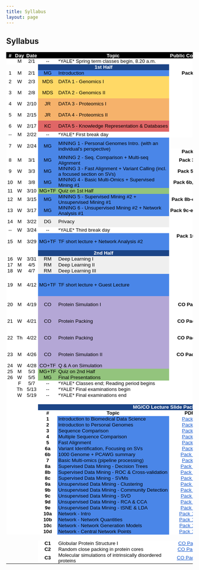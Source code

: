 ```yaml
---
title: Syllabus
layout: page
---
```


## Syllabus
<html>
<meta http-equiv="Content-Type" content="text/html; charset=utf-8">
<link type="text/css" rel="stylesheet" href="resources/sheet.css">
<style type="text/css">.ritz .waffle a { color: inherit; }.ritz .waffle .s9{background-color:#4a86e8;text-align:left;color:#000000;font-family:'docs-Helvetica Neue',Arial;font-size:10pt;vertical-align:middle;white-space:nowrap;overflow:hidden;direction:ltr;padding:0px 3px 0px 3px;}.ritz .waffle .s38{background-color:#ffffff;text-align:center;text-decoration:underline;-webkit-text-decoration-skip:none;text-decoration-skip-ink:none;color:#1155cc;font-family:'Arial';font-size:10pt;vertical-align:middle;white-space:normal;overflow:hidden;word-wrap:break-word;direction:ltr;padding:0px 3px 0px 3px;}.ritz .waffle .s29{background-color:#ffffff;text-align:left;color:#000000;font-family:'Arial';font-size:10pt;vertical-align:bottom;white-space:normal;overflow:hidden;direction:ltr;padding:0px 3px 0px 3px;}.ritz .waffle .s31{background-color:#ffffff;text-align:center;font-weight:bold;color:#000000;font-family:'Arial';font-size:10pt;vertical-align:middle;white-space:normal;overflow:hidden;direction:ltr;padding:0px 3px 0px 3px;}.ritz .waffle .s4{background-color:#ffffff;text-align:center;color:#000000;font-family:'Arial';font-size:10pt;vertical-align:middle;white-space:nowrap;overflow:hidden;direction:ltr;padding:0px 3px 0px 3px;}.ritz .waffle .s25{background-color:#efefef;text-align:center;color:#000000;font-family:'docs-Helvetica Neue',Arial;font-size:10pt;vertical-align:middle;white-space:nowrap;overflow:hidden;direction:ltr;padding:0px 3px 0px 3px;}.ritz .waffle .s3{background-color:#ffffff;text-align:left;color:#000000;font-family:'docs-Helvetica Neue',Arial;font-size:10pt;vertical-align:middle;white-space:nowrap;overflow:hidden;direction:ltr;padding:0px 3px 0px 3px;}.ritz .waffle .s35{background-color:#4a86e8;text-align:left;color:#000000;font-family:'docs-docs-Helvetica Neue',Arial;font-size:10pt;vertical-align:middle;white-space:normal;overflow:hidden;direction:ltr;padding:0px 3px 0px 3px;}.ritz .waffle .s24{background-color:#93c47d;text-align:left;color:#000000;font-family:'docs-Helvetica Neue',Arial;font-size:10pt;vertical-align:middle;white-space:normal;overflow:hidden;direction:ltr;padding:0px 3px 0px 3px;}.ritz .waffle .s33{background-color:#ffffff;text-align:center;font-weight:bold;color:#000000;font-family:'Arial';font-size:10pt;vertical-align:middle;white-space:normal;overflow:hidden;word-wrap:break-word;direction:ltr;padding:0px 3px 0px 3px;}.ritz .waffle .s1{background-color:#ffffff;text-align:center;color:#000000;font-family:'docs-Helvetica Neue',Arial;font-size:10pt;vertical-align:middle;white-space:nowrap;overflow:hidden;direction:ltr;padding:0px 3px 0px 3px;}.ritz .waffle .s19{background-color:#e06666;text-align:left;color:#000000;font-family:'docs-Helvetica Neue',Arial;font-size:10pt;vertical-align:middle;white-space:nowrap;overflow:hidden;direction:ltr;padding:0px 3px 0px 3px;}.ritz .waffle .s11{background-color:#ffffff;text-align:center;color:#000000;font-family:'Arial';font-size:10pt;vertical-align:middle;white-space:normal;overflow:hidden;word-wrap:break-word;direction:ltr;padding:0px 3px 0px 3px;}.ritz .waffle .s12{background-color:#ffd966;text-align:center;color:#000000;font-family:'docs-Helvetica Neue',Arial;font-size:10pt;vertical-align:middle;white-space:nowrap;overflow:hidden;direction:ltr;padding:0px 3px 0px 3px;}.ritz .waffle .s34{background-color:#ffffff;text-align:center;text-decoration:underline;-webkit-text-decoration-skip:none;text-decoration-skip-ink:none;color:#1155cc;font-family:'docs-Helvetica Neue',Arial;font-size:10pt;vertical-align:middle;white-space:nowrap;overflow:hidden;direction:ltr;padding:0px 3px 0px 3px;}.ritz .waffle .s13{background-color:#ffd966;text-align:left;color:#000000;font-family:'docs-Helvetica Neue',Arial;font-size:10pt;vertical-align:middle;white-space:nowrap;overflow:hidden;direction:ltr;padding:0px 3px 0px 3px;}.ritz .waffle .s20{background-color:#ffffff;text-align:center;text-decoration:underline;-webkit-text-decoration-skip:none;text-decoration-skip-ink:none;color:#1155cc;font-family:'Arial';font-size:10pt;vertical-align:bottom;white-space:normal;overflow:hidden;direction:ltr;padding:0px 3px 0px 3px;}.ritz .waffle .s8{background-color:#4a86e8;text-align:center;color:#000000;font-family:'docs-Helvetica Neue',Arial;font-size:10pt;vertical-align:middle;white-space:nowrap;overflow:hidden;direction:ltr;padding:0px 3px 0px 3px;}.ritz .waffle .s14{background-color:#ffffff;text-align:center;text-decoration:underline;-webkit-text-decoration-skip:none;text-decoration-skip-ink:none;color:#1155cc;font-family:'Arial';font-size:10pt;vertical-align:middle;white-space:normal;overflow:hidden;direction:ltr;padding:0px 3px 0px 3px;}.ritz .waffle .s10{background-color:#ffffff;text-align:center;font-weight:bold;color:#000000;font-family:'docs-Helvetica Neue',Arial;font-size:10pt;vertical-align:middle;white-space:nowrap;overflow:hidden;direction:ltr;padding:0px 3px 0px 3px;}.ritz .waffle .s5{background-color:#ffffff;text-align:center;color:#000000;font-family:'Arial';font-size:10pt;vertical-align:bottom;white-space:normal;overflow:hidden;direction:ltr;padding:0px 3px 0px 3px;}.ritz .waffle .s6{background-color:#1c4587;text-align:center;font-weight:bold;color:#ffffff;font-family:'docs-Helvetica Neue',Arial;font-size:10pt;vertical-align:middle;white-space:nowrap;overflow:hidden;direction:ltr;padding:0px 3px 0px 3px;}.ritz .waffle .s30{background-color:#1c4587;text-align:center;font-weight:bold;color:#ffffff;font-family:'Arial';font-size:10pt;vertical-align:middle;white-space:normal;overflow:hidden;direction:ltr;padding:0px 3px 0px 3px;}.ritz .waffle .s26{background-color:#efefef;text-align:left;color:#000000;font-family:'docs-Helvetica Neue',Arial;font-size:10pt;vertical-align:middle;white-space:normal;overflow:hidden;direction:ltr;padding:0px 3px 0px 3px;}.ritz .waffle .s37{background-color:#4a86e8;text-align:left;color:#000000;font-family:'Arial';font-size:10pt;vertical-align:middle;white-space:normal;overflow:hidden;direction:ltr;padding:0px 3px 0px 3px;}.ritz .waffle .s23{background-color:#93c47d;text-align:center;color:#000000;font-family:'docs-Helvetica Neue',Arial;font-size:10pt;vertical-align:middle;white-space:nowrap;overflow:hidden;direction:ltr;padding:0px 3px 0px 3px;}.ritz .waffle .s15{background-color:#ffffff;text-align:center;color:#000000;font-family:'Arial';font-size:10pt;vertical-align:middle;white-space:normal;overflow:hidden;direction:ltr;padding:0px 3px 0px 3px;}.ritz .waffle .s27{background-color:#b4a7d6;text-align:center;color:#000000;font-family:'docs-Helvetica Neue',Arial;font-size:10pt;vertical-align:middle;white-space:nowrap;overflow:hidden;direction:ltr;padding:0px 3px 0px 3px;}.ritz .waffle .s32{background-color:#ffffff;text-align:center;font-weight:bold;color:#000000;font-family:'Arial';font-size:10pt;vertical-align:bottom;white-space:normal;overflow:hidden;direction:ltr;padding:0px 3px 0px 3px;}.ritz .waffle .s18{background-color:#e06666;text-align:center;color:#000000;font-family:'docs-Helvetica Neue',Arial;font-size:10pt;vertical-align:middle;white-space:nowrap;overflow:hidden;direction:ltr;padding:0px 3px 0px 3px;}.ritz .waffle .s21{background-color:#4a86e8;text-align:left;color:#000000;font-family:'docs-Helvetica Neue',Arial;font-size:10pt;vertical-align:middle;white-space:normal;overflow:hidden;direction:ltr;padding:0px 3px 0px 3px;}.ritz .waffle .s7{background-color:#ffffff;text-align:center;font-weight:bold;color:#ffffff;font-family:'docs-Helvetica Neue',Arial;font-size:10pt;vertical-align:middle;white-space:nowrap;overflow:hidden;direction:ltr;padding:0px 3px 0px 3px;}.ritz .waffle .s28{background-color:#b4a7d6;text-align:left;color:#000000;font-family:'docs-Helvetica Neue',Arial;font-size:10pt;vertical-align:middle;white-space:normal;overflow:hidden;direction:ltr;padding:0px 3px 0px 3px;}.ritz .waffle .s17{background-color:#f6b26b;text-align:left;color:#000000;font-family:'docs-Helvetica Neue',Arial;font-size:10pt;vertical-align:middle;white-space:nowrap;overflow:hidden;direction:ltr;padding:0px 3px 0px 3px;}.ritz .waffle .s0{background-color:#000000;text-align:center;font-weight:bold;color:#ffffff;font-family:'docs-Helvetica Neue',Arial;font-size:10pt;vertical-align:middle;white-space:nowrap;overflow:hidden;direction:ltr;padding:0px 3px 0px 3px;}.ritz .waffle .s22{background-color:#ffffff;text-align:center;font-weight:bold;color:#000000;font-family:'Arial';font-size:10pt;vertical-align:middle;white-space:nowrap;overflow:hidden;direction:ltr;padding:0px 3px 0px 3px;}.ritz .waffle .s2{background-color:#ffffff;text-align:center;color:#000000;font-family:'docs-Helvetica Neue',Arial;font-size:10pt;vertical-align:middle;white-space:normal;overflow:hidden;word-wrap:break-word;direction:ltr;padding:0px 3px 0px 3px;}.ritz .waffle .s36{background-color:#ffffff;text-align:center;text-decoration:underline;-webkit-text-decoration-skip:none;text-decoration-skip-ink:none;color:#1155cc;font-family:'Arial';font-size:10pt;vertical-align:middle;white-space:nowrap;overflow:hidden;direction:ltr;padding:0px 3px 0px 3px;}.ritz .waffle .s16{background-color:#f6b26b;text-align:center;color:#000000;font-family:'docs-Helvetica Neue',Arial;font-size:10pt;vertical-align:middle;white-space:nowrap;overflow:hidden;direction:ltr;padding:0px 3px 0px 3px;}</style>
<div class="ritz grid-container" dir="ltr">
    <table class="waffle" cellspacing="0" cellpadding="0">
        <tbody>
            <tr style="height: 16px">
                <td class="s0" dir="ltr">#</td>
                <td class="s0" dir="ltr">Day</td>
                <td class="s0" dir="ltr">Date</td>
                <td class="s0"></td>
                <td class="s0" dir="ltr">Topic</td>
                <td class="s0" dir="ltr">Public Comment</td>
                <td class="s0" dir="ltr">URL</td>
                <td class="s0" dir="ltr">Youtube</td>
                <td class="s0" dir="ltr">MPEG</td></tr>
            <tr style="height: 16px">
                <td class="s1"></td>
                <td class="s2" dir="ltr">M</td>
                <td class="s2" dir="ltr">2/1</td>
                <td class="s1" dir="ltr">--</td>
                <td class="s3" dir="ltr">*YALE* Spring term classes begin, 8.20 a.m.</td>
                <td class="s4"></td>
                <td class="s4" dir="ltr"></td>
                <td class="s4" dir="ltr"></td>
                <td class="s5"></td>
            </tr>
            <tr style="height: 16px">
                <td></td>
                <td></td>
                <td></td>
                <td class="s6" dir="ltr" colspan="2">1st Half</td>
                <td class="s7" dir="ltr"></td>
                <td class="s7" dir="ltr"></td>
                <td class="s7" dir="ltr"></td>
                <td class="s5"></td>
            </tr>
            <tr style="height: 16px">
                <td class="s1" dir="ltr">1</td>
                <td class="s2" dir="ltr">M</td>
                <td class="s2" dir="ltr">2/1</td>
                <td class="s8" dir="ltr">MG</td>
                <td class="s9" dir="ltr">Introduction</td>
                <td class="s10" dir="ltr">Pack 1</td>
                <td class="s11" dir="ltr" colspan="3">See below for MG Slides</td></tr>
            <tr style="height: 16px">
                <td class="s1" dir="ltr">2</td>
                <td class="s2" dir="ltr">W</td>
                <td class="s2" dir="ltr">2/3</td>
                <td class="s12" dir="ltr">MDS</td>
                <td class="s13" dir="ltr">DATA 1 - Genomics I</td>
                <td class="s10" dir="ltr"></td>
                <td class="s14" dir="ltr">
                    <a target="_blank" href="http://files2.gersteinlab.org/public-docs/2021/02.03/210203_Genomics.pdf">Genomic 1 [PDF]</a></td>
                <td class="s15"></td>
                <td class="s5"></td>
            </tr>
            <tr style="height: 16px">
                <td class="s1" dir="ltr">3</td>
                <td class="s2" dir="ltr">M</td>
                <td class="s2" dir="ltr">2/8</td>
                <td class="s12" dir="ltr">MDS</td>
                <td class="s13" dir="ltr">DATA 2 - Genomics II</td>
                <td class="s10" dir="ltr"></td>
                <td class="s14" dir="ltr">
                    <a target="_blank" href="http://files2.gersteinlab.org/public-docs/2021/02.08/210207_Genomics_II.pdf">Genomic 2 [PDF]</a></td>
                <td class="s15"></td>
                <td class="s5"></td>
            </tr>
            <tr style="height: 16px">
                <td class="s1" dir="ltr">4</td>
                <td class="s2">W</td>
                <td class="s2" dir="ltr">2/10</td>
                <td class="s16" dir="ltr">JR</td>
                <td class="s17" dir="ltr">DATA 3 - Proteomics I</td>
                <td class="s10" dir="ltr"></td>
                <td class="s14" dir="ltr">
                    <a target="_blank" href="http://files2.gersteinlab.org/public-docs/2021/02.10/CBB_752_2021_Proteins.pdf">Proteomics 1 [PDF]</a></td>
                <td class="s14" dir="ltr">
                    <a target="_blank" href="https://youtu.be/sH_FU9GlwU8">Proteomics 1</a></td>
                <td class="s5"></td>
            </tr>
            <tr style="height: 16px">
                <td class="s1" dir="ltr">5</td>
                <td class="s2">M</td>
                <td class="s2" dir="ltr">2/15</td>
                <td class="s16" dir="ltr">JR</td>
                <td class="s17" dir="ltr">DATA 4 - Proteomics II</td>
                <td class="s10" dir="ltr"></td>
                <td class="s14" dir="ltr">
                    <a target="_blank" href="http://files2.gersteinlab.org/public-docs/2021/02.15/CBB_752_2021_Structure.pdf">Proteomics 2 [PDF]</a></td>
                <td class="s14" dir="ltr">
                    <a target="_blank" href="https://youtu.be/S9uSLQ0qf08">Proteomics 2</a></td>
                <td class="s5"></td>
            </tr>
            <tr style="height: 16px">
                <td class="s1" dir="ltr">6</td>
                <td class="s2">W</td>
                <td class="s2" dir="ltr">2/17</td>
                <td class="s18" dir="ltr">KC</td>
                <td class="s19" dir="ltr">DATA 5 - Knowledge Representation &amp; Databases</td>
                <td class="s4"></td>
                <td class="s14" dir="ltr">
                    <a target="_blank" href="http://files2.gersteinlab.org/public-docs/2021/02.17/Database_KB_Cheung_2_17_21.pptx">Database [PPTX]</a></td>
                <td class="s14" dir="ltr">
                    <a target="_blank" href="https://youtu.be/zhiUTJNGhvw">Database</a></td>
                <td class="s20" dir="ltr">
                    <a target="_blank" href="http://files.gersteinlab.org/media/videos/BioDataSciMiningModeling_0217.mp4">Database</a></td>
            </tr>
            <tr style="height: 16px">
                <td class="s1" dir="ltr">--</td>
                <td class="s2">M</td>
                <td class="s2" dir="ltr">2/22</td>
                <td class="s1" dir="ltr">--</td>
                <td class="s3" dir="ltr">*YALE* First break day</td>
                <td class="s10" dir="ltr"></td>
                <td class="s15"></td>
                <td class="s15"></td>
                <td class="s5"></td>
            </tr>
            <tr style="height: 16px">
                <td class="s1" dir="ltr" rowspan="2">7</td>
                <td class="s2" rowspan="2">W</td>
                <td class="s2" dir="ltr" rowspan="2">2/24</td>
                <td class="s8" dir="ltr" rowspan="2">MG</td>
                <td class="s21" rowspan="2">MINING 1 - Personal Genomes Intro. (with an individual&#39;s perspective)</td>
                <td></td>
                <td class="s14" dir="ltr">
                    <a target="_blank" href="http://files2.gersteinlab.org/public-docs/2021/02.24/Zimmer_MBB_452_genome_talk_2021.pdf">Carl Slides [PDF]</a></td>
                <td class="s20" dir="ltr">
                    <a target="_blank" href="https://youtu.be/0qDgfrPY180">Carl</a></td>
                <td class="s20" dir="ltr">
                    <a target="_blank" href="http://files.gersteinlab.org/media/videos/BioDataSciMiningModeling_Lecture_default_cbb752b21_24feb21_Carl_Zimmer_Personal_Genome.mp4">Carl</a></td>
            </tr>
            <tr style="height: 16px">
                <td class="s10" dir="ltr">Pack 2</td>
                <td class="s11" dir="ltr" colspan="3">See below for MG Slides</td></tr>
            <tr style="height: 16px">
                <td class="s1" dir="ltr">8</td>
                <td class="s2">M</td>
                <td class="s2" dir="ltr">3/1</td>
                <td class="s8" dir="ltr">MG</td>
                <td class="s21" dir="ltr">MINING 2 - Seq. Comparison + Multi-seq Alignment</td>
                <td class="s22" dir="ltr">Pack 3, 4</td>
                <td class="s11" dir="ltr" colspan="3">See below for MG Slides</td></tr>
            <tr style="height: 16px">
                <td class="s1" dir="ltr">9</td>
                <td class="s2">W</td>
                <td class="s2" dir="ltr">3/3</td>
                <td class="s8" dir="ltr">MG</td>
                <td class="s21" dir="ltr">MINING 3 - Fast Alignment + Variant Calling (incl. a focused section on SVs)</td>
                <td class="s22" dir="ltr">Pack 5, 6a</td>
                <td class="s11" dir="ltr" colspan="3">See below for MG Slides</td></tr>
            <tr style="height: 16px">
                <td class="s1" dir="ltr">10</td>
                <td class="s2">M</td>
                <td class="s2" dir="ltr">3/8</td>
                <td class="s8" dir="ltr">MG</td>
                <td class="s21" dir="ltr">MINING 4 - Basic Multi-Omics + Supervised Mining #1</td>
                <td class="s22" dir="ltr">Pack 6b, 7, 8a</td>
                <td class="s11" dir="ltr" colspan="3">See below for MG Slides</td></tr>
            <tr style="height: 16px">
                <td class="s1" dir="ltr">11</td>
                <td class="s2">W</td>
                <td class="s2" dir="ltr">3/10</td>
                <td class="s23" dir="ltr">MG+TF</td>
                <td class="s24">Quiz on 1st Half</td>
                <td class="s15"></td>
                <td class="s15"></td>
                <td class="s15"></td>
                <td class="s5"></td>
            </tr>
            <tr style="height: 16px">
                <td class="s1" dir="ltr">12</td>
                <td class="s2">M</td>
                <td class="s2" dir="ltr">3/15</td>
                <td class="s8" dir="ltr">MG</td>
                <td class="s21" dir="ltr">MINING 5 - Supervised Mining #2 + Unsupervised Mining #1</td>
                <td class="s22" dir="ltr">Pack 8b-c, 9a-b</td>
                <td class="s11" dir="ltr" colspan="3">See below for MG Slides</td></tr>
            <tr style="height: 16px">
                <td class="s1" dir="ltr">13</td>
                <td class="s2">W</td>
                <td class="s2" dir="ltr">3/17</td>
                <td class="s8" dir="ltr">MG</td>
                <td class="s21" dir="ltr">MINING 6 - Unsupervised Mining #2 + Network Analysis #1</td>
                <td class="s22" dir="ltr">Pack 9c-e, 10a-b</td>
                <td class="s11" dir="ltr" colspan="3">See below for MG Slides</td></tr>
            <tr style="height: 16px">
                <td class="s1" dir="ltr">14</td>
                <td class="s2">M</td>
                <td class="s2" dir="ltr">3/22</td>
                <td class="s25" dir="ltr">DG</td>
                <td class="s26">Privacy</td>
                <td class="s4"></td>
                <td class="s14" dir="ltr">
                    <a target="_blank" href="http://files2.gersteinlab.org/public-docs/2021/04.19/Privacy.pptx">Privacy [PPT]</a></td>
                <td class="s20" dir="ltr">
                    <a target="_blank" href="https://youtu.be/jzk-R6LtqYM">Privacy</a></td>
                <td class="s20" dir="ltr">
                    <a target="_blank" href="http://files.gersteinlab.org/media/videos/privacy.mp4">Privacy</a></td>
            </tr>
            <tr style="height: 16px">
                <td class="s1" dir="ltr">--</td>
                <td class="s2" dir="ltr">W</td>
                <td class="s2" dir="ltr">3/24</td>
                <td class="s1" dir="ltr">--</td>
                <td class="s3" dir="ltr">*YALE* Third break day</td>
                <td class="s4"></td>
                <td class="s15"></td>
                <td class="s15"></td>
                <td class="s5"></td>
            </tr>
            <tr style="height: 16px">
                <td class="s1" dir="ltr" rowspan="2">15</td>
                <td class="s2" rowspan="2">M</td>
                <td class="s2" dir="ltr" rowspan="2">3/29</td>
                <td class="s8" dir="ltr" rowspan="2">MG+TF</td>
                <td class="s21" dir="ltr" rowspan="2">TF short lecture + Network Analysis #2</td>
                <td class="s22" dir="ltr">Pack 10c-d</td>
                <td class="s11" dir="ltr" colspan="3">See below for MG Slides</td></tr>
            <tr style="height: 16px">
                <td class="s7" dir="ltr"></td>
                <td class="s14" dir="ltr">
                    <a target="_blank" href="http://files2.gersteinlab.org/public-docs/2021/03.29/eQTL.pptx">eQTL [PPT]</a></td>
                <td class="s15" dir="ltr">NA</td>
                <td class="s5" dir="ltr">NA</td></tr>
            <tr style="height: 16px">
                <td></td>
                <td class="s7" dir="ltr"></td>
                <td class="s7" dir="ltr"></td>
                <td class="s6" dir="ltr" colspan="2">2nd Half</td>
                <td class="s7" dir="ltr"></td>
                <td class="s15"></td>
                <td class="s15"></td>
                <td class="s5"></td>
            </tr>
            <tr style="height: 16px">
                <td class="s1" dir="ltr">16</td>
                <td class="s2" dir="ltr">W</td>
                <td class="s2" dir="ltr">3/31</td>
                <td class="s25" dir="ltr">RM</td>
                <td class="s26">Deep Learning I</td>
                <td class="s4"></td>
                <td class="s14" dir="ltr">
                    <a target="_blank" href="http://files2.gersteinlab.org/public-docs/2021/03.31/DeepLearning_I_IntroDL.pdf">DL 1 [PDF]</a></td>
                <td class="s20" dir="ltr">
                    <a target="_blank" href="https://youtu.be/Y6hbdHspbr0">DL 1</a></td>
                <td class="s20" dir="ltr">
                    <a target="_blank" href="http://files.gersteinlab.org/media/videos/331.mp4">DL 1</a></td>
            </tr>
            <tr style="height: 16px">
                <td class="s1" dir="ltr">17</td>
                <td class="s2">M</td>
                <td class="s2" dir="ltr">4/5</td>
                <td class="s25" dir="ltr">RM</td>
                <td class="s26">Deep Learning II</td>
                <td class="s15"></td>
                <td class="s14" dir="ltr">
                    <a target="_blank" href="http://files2.gersteinlab.org/public-docs/2021/04.05/DeepLearning_II_2021.pdf">DL 2 [PDF]</a></td>
                <td class="s14" dir="ltr">
                    <a target="_blank" href="https://youtu.be/ctTXeAnYUSg">DL 2</a></td>
                <td class="s20" dir="ltr">
                    <a target="_blank" href="http://files.gersteinlab.org/media/videos/BioDataSciMiningModeling_0405.mp4">DL 2</a></td>
            </tr>
            <tr style="height: 16px">
                <td class="s1" dir="ltr">18</td>
                <td class="s2" dir="ltr">W</td>
                <td class="s2" dir="ltr">4/7</td>
                <td class="s25" dir="ltr">RM</td>
                <td class="s26">Deep Learning III</td>
                <td class="s15"></td>
                <td class="s14" dir="ltr">
                    <a target="_blank" href="http://files2.gersteinlab.org/public-docs/2021/04.07/DeepLearning_III_VAE_and_GAN.pdf">DL 3 [PDF]</a></td>
                <td class="s14" dir="ltr">
                    <a target="_blank" href="https://youtu.be/DHYSXCLwrXQ">DL 3</a></td>
                <td class="s20" dir="ltr">
                    <a target="_blank" href="http://files.gersteinlab.org/media/videos/BioDataSciMiningModeling_0407.mp4">DL 3</a></td>
            </tr>
            <tr style="height: 16px">
                <td class="s1" dir="ltr" rowspan="2">19</td>
                <td class="s2" rowspan="2">M</td>
                <td class="s2" dir="ltr" rowspan="2">4/12</td>
                <td class="s8" dir="ltr" rowspan="2">MG+TF</td>
                <td class="s21" dir="ltr" rowspan="2">TF short lecture + Guest Lecture</td>
                <td class="s15"></td>
                <td class="s14" dir="ltr">
                    <a target="_blank" href="http://files2.gersteinlab.org/public-docs/2021/04.12/textmining.pptx">Textmining [PPT]</a></td>
                <td class="s20" dir="ltr">
                    <a target="_blank" href="https://youtu.be/K7dtovQL2X8">Textmining</a></td>
                <td class="s20" dir="ltr">
                    <a target="_blank" href="http://files.gersteinlab.org/media/videos/biomedicaltextmining.mp4">Textmining</a></td>
            </tr>
            <tr style="height: 16px">
                <td class="s4" dir="ltr"></td>
                <td class="s14" dir="ltr">
                    <a target="_blank" href="http://files2.gersteinlab.org/public-docs/2021/04.12/ManolisKellis_GuestLecture.pptx">Manolis [PPT]</a></td>
                <td class="s20" dir="ltr">
                    <a target="_blank" href="https://youtu.be/qZkq2glLCjM">Manolis</a></td>
                <td class="s20" dir="ltr">
                    <a target="_blank" href="http://files.gersteinlab.org/media/videos/tfandsinglecell.mp4">Manolis</a></td>
            </tr>
            <tr style="height: 16px">
                <td class="s1" dir="ltr">20</td>
                <td class="s2">M</td>
                <td class="s2" dir="ltr">4/19</td>
                <td class="s27" dir="ltr">CO</td>
                <td class="s28">Protein Simulation I</td>
                <td class="s22" dir="ltr">CO Pack I</td>
                <td class="s29" dir="ltr">See below for CO Slides</td>
                <td class="s14" dir="ltr">
                    <a target="_blank" href="https://youtu.be/kOjIV1C6LmI">Protein I</a></td>
                <td class="s20" dir="ltr">
                    <a target="_blank" href="http://files.gersteinlab.org/media/videos/BioDataSciMiningModeling_0419.mp4">Protein I</a></td>
            </tr>
            <tr style="height: 16px">
                <td class="s1" dir="ltr">21</td>
                <td class="s2" dir="ltr">W</td>
                <td class="s2" dir="ltr">4/21</td>
                <td class="s27" dir="ltr">CO</td>
                <td class="s28" dir="ltr">Protein Packing</td>
                <td class="s22" dir="ltr">CO Pack II</td>
                <td class="s29" dir="ltr">See below for CO Slides</td>
                <td class="s14" dir="ltr">
                    <a target="_blank" href="https://youtu.be/jYF1jCH94ds">Protein II</a></td>
                <td class="s20" dir="ltr">
                    <a target="_blank" href="http://files.gersteinlab.org/media/videos/BioDataSciMiningModeling_0419.mp4">Protein II</a></td>
            </tr>
            <tr style="height: 16px">
                <td class="s1" dir="ltr">22</td>
                <td class="s2" dir="ltr">Th</td>
                <td class="s2" dir="ltr">4/22</td>
                <td class="s27" dir="ltr">CO</td>
                <td class="s28" dir="ltr">Protein Packing</td>
                <td class="s22" dir="ltr">CO Pack II</td>
                <td class="s29" dir="ltr">See below for CO Slides</td>
                <td class="s14" dir="ltr">
                    <a target="_blank" href="https://youtu.be/jYF1jCH94ds">Protein III</a></td>
                <td class="s20" dir="ltr">
                    <a target="_blank" href="http://files.gersteinlab.org/media/videos/BioDataSciMiningModeling_0422.mp4">Protein III</a></td>
            </tr>
            <tr style="height: 16px">
                <td class="s1" dir="ltr">23</td>
                <td class="s2">M</td>
                <td class="s2" dir="ltr">4/26</td>
                <td class="s27" dir="ltr">CO</td>
                <td class="s28">Protein Simulation II</td>
                <td class="s22" dir="ltr">CO Pack III</td>
                <td class="s29" dir="ltr">See below for CO Slides</td>
                <td class="s14" dir="ltr">
                    <a target="_blank" href="https://youtu.be/Ar-Nu7lNX0A">Protein IV</a></td>
                <td class="s20" dir="ltr">
                    <a target="_blank" href="http://files.gersteinlab.org/media/videos/BioDataSciMiningModeling_0426.mp4">Protein IV</a></td>
            </tr>
            <tr style="height: 16px">
                <td class="s1" dir="ltr">24</td>
                <td class="s2" dir="ltr">W</td>
                <td class="s2" dir="ltr">4/28</td>
                <td class="s27" dir="ltr">CO+TF</td>
                <td class="s28" dir="ltr">Q &amp; A on Simulation</td>
                <td class="s4" dir="ltr"></td>
                <td></td>
                <td class="s14" dir="ltr"></td>
                <td class="s20" dir="ltr"></td>
            </tr>
            <tr style="height: 16px">
                <td class="s1" dir="ltr">25</td>
                <td class="s2">M</td>
                <td class="s2" dir="ltr">5/3</td>
                <td class="s23" dir="ltr">MG+TF</td>
                <td class="s24" dir="ltr">Quiz on 2nd Half</td>
                <td class="s4" dir="ltr"></td>
                <td class="s15"></td>
                <td class="s15"></td>
                <td class="s5"></td>
            </tr>
            <tr style="height: 16px">
                <td class="s1" dir="ltr">26</td>
                <td class="s2" dir="ltr">W</td>
                <td class="s2" dir="ltr">5/5</td>
                <td class="s23" dir="ltr">MG</td>
                <td class="s24">Final Presentations</td>
                <td class="s4" dir="ltr"></td>
                <td class="s15"></td>
                <td class="s15"></td>
                <td class="s5"></td>
            </tr>
            <tr style="height: 16px">
                <td class="s1"></td>
                <td class="s2" dir="ltr">F</td>
                <td class="s2" dir="ltr">5/7</td>
                <td class="s1" dir="ltr">--</td>
                <td class="s3" dir="ltr">*YALE* Classes end; Reading period begins</td>
                <td class="s4" dir="ltr"></td>
                <td class="s15"></td>
                <td class="s15"></td>
                <td class="s5"></td>
            </tr>
            <tr style="height: 16px">
                <td class="s1"></td>
                <td class="s2" dir="ltr">Th</td>
                <td class="s2" dir="ltr">5/13</td>
                <td class="s1" dir="ltr">--</td>
                <td class="s3" dir="ltr">*YALE* Final examinations begin</td>
                <td class="s4"></td>
                <td class="s15"></td>
                <td class="s15"></td>
                <td class="s5"></td>
            </tr>
            <tr style="height: 16px">
                <td class="s1"></td>
                <td class="s2" dir="ltr">W</td>
                <td class="s2" dir="ltr">5/19</td>
                <td class="s1" dir="ltr">--</td>
                <td class="s3" dir="ltr">*YALE* Final examinations end</td>
                <td class="s4"></td>
                <td class="s4" dir="ltr"></td>
                <td class="s4" dir="ltr"></td>
                <td class="s5"></td>
            </tr>
            <tr style="height: 16px">
                <td class="s11"></td>
                <td class="s11"></td>
                <td class="s11"></td>
                <td class="s11"></td>
                <td class="s11"></td>
                <td class="s11"></td>
                <td class="s11"></td>
                <td class="s11"></td>
                <td class="s5"></td>
            </tr>
            <tr style="height: 16px">
                <td class="s11"></td>
                <td class="s11"></td>
                <td class="s11"></td>
                <td class="s30" dir="ltr" colspan="6">MG/CO Lecture Slide Pack</td></tr>
            <tr style="height: 16px">
                <td class="s11"></td>
                <td class="s11"></td>
                <td class="s11"></td>
                <td class="s31" dir="ltr">#</td>
                <td class="s31" dir="ltr">Topic</td>
                <td class="s22" dir="ltr">PDF</td>
                <td class="s22" dir="ltr">PPT</td>
                <td class="s32" dir="ltr">Youtube</td>
                <td class="s33" dir="ltr">MPEG</td></tr>
            <tr style="height: 16px">
                <td class="s11"></td>
                <td class="s11"></td>
                <td class="s11"></td>
                <td class="s31" dir="ltr">1</td>
                <td class="s21" dir="ltr">Introduction to Biomedical Data Science</td>
                <td class="s34" dir="ltr">
                    <a target="_blank" href="http://files2.gersteinlab.org/public-docs/2021/02.21/cbb752-MG-spr21-01-biomed-datasci-intro.pdf">Pack 1</a></td>
                <td class="s34" dir="ltr">
                    <a target="_blank" href="http://files2.gersteinlab.org/public-docs/2021/02.21/cbb752-MG-spr21-01-biomed-datasci-intro.ppt">Pack 1</a></td>
                <td class="s20" dir="ltr">
                    <a target="_blank" href="https://youtu.be/0B9BYt5bV84">Pack 1</a></td>
                <td class="s20" dir="ltr">
                    <a target="_blank" href="http://files.gersteinlab.org/media/videos/BioDataSciMiningModeling-Lecture_default.cbb752b21-1feb21.01-intro-lect.onweb.wo2faces.mp4">Pack 1</a></td>
            </tr>
            <tr style="height: 16px">
                <td class="s11"></td>
                <td class="s11"></td>
                <td class="s11"></td>
                <td class="s31" dir="ltr">2</td>
                <td class="s35" dir="ltr">Introduction to Personal Genomes</td>
                <td class="s34" dir="ltr">
                    <a target="_blank" href="http://files2.gersteinlab.org/public-docs/2021/03.05/cbb752-MG-spr21-02-personalgenomes-intro.pdf">Pack 2</a></td>
                <td class="s34" dir="ltr">
                    <a target="_blank" href="http://files2.gersteinlab.org/public-docs/2021/03.05/cbb752-MG-spr21-02-personalgenomes-intro.pptx">Pack 2</a></td>
                <td class="s20" dir="ltr">
                    <a target="_blank" href="https://youtu.be/K_Q-17uWlxo">Pack 2</a></td>
                <td class="s5" dir="ltr"></td>
            </tr>
            <tr style="height: 16px">
                <td class="s11"></td>
                <td class="s11"></td>
                <td class="s11"></td>
                <td class="s31" dir="ltr">3</td>
                <td class="s21" dir="ltr">Sequence Comparison</td>
                <td class="s36" dir="ltr">
                    <a target="_blank" href="http://files2.gersteinlab.org/public-docs/2021/03.05/cbb752-MG-spr21-03-seqcmp.pdf">Pack 3</a></td>
                <td class="s34" dir="ltr">
                    <a target="_blank" href="http://files2.gersteinlab.org/public-docs/2021/03.05/cbb752-MG-spr21-03-seqcmp.ppt">Pack 3</a></td>
                <td class="s20" dir="ltr">
                    <a target="_blank" href="https://youtu.be/vIhskcQH2m0">Pack 3</a></td>
                <td class="s20" dir="ltr">
                    <a target="_blank" href="http://files.gersteinlab.org/media/videos/BioDataSciMiningModeling-Lecture_default.cbb752b21-1mar21.03-seqcmp.reencode.onweb.mp4">Pack 3</a></td>
            </tr>
            <tr style="height: 16px">
                <td class="s11"></td>
                <td class="s11"></td>
                <td class="s11"></td>
                <td class="s31" dir="ltr">4</td>
                <td class="s21" dir="ltr">Multiple Sequence Comparison</td>
                <td class="s34" dir="ltr">
                    <a target="_blank" href="http://files2.gersteinlab.org/public-docs/2021/03.05/cbb752-MG-spr21-04-multiseq.pdf">Pack 4</a></td>
                <td class="s34" dir="ltr">
                    <a target="_blank" href="http://files2.gersteinlab.org/public-docs/2021/03.05/cbb752-MG-spr21-04-multiseq.ppt">Pack 4</a></td>
                <td class="s20" dir="ltr">
                    <a target="_blank" href="https://youtu.be/1n8wIPTOYPY">Pack 4</a></td>
                <td class="s20" dir="ltr">
                    <a target="_blank" href="http://files.gersteinlab.org/media/videos/BioDataSciMiningModeling-Lecture_default.cbb752b21-1mar21.04-multiseq.reencode.onweb.mp4">Pack 4</a></td>
            </tr>
            <tr style="height: 16px">
                <td class="s11"></td>
                <td class="s11"></td>
                <td class="s11"></td>
                <td class="s31" dir="ltr">5</td>
                <td class="s37" dir="ltr">Fast Alignment</td>
                <td class="s34" dir="ltr">
                    <a target="_blank" href="http://files2.gersteinlab.org/public-docs/2021/03.05/cbb752-MG-spr21-05-fastalign.pdf">Pack 5</a></td>
                <td class="s34" dir="ltr">
                    <a target="_blank" href="http://files2.gersteinlab.org/public-docs/2021/03.05/cbb752-MG-spr21-05-fastalign.ppt">Pack 5</a></td>
                <td class="s20" dir="ltr">
                    <a target="_blank" href="https://youtu.be/G7JQUGnpx_Q">Pack 5</a></td>
                <td class="s20" dir="ltr">
                    <a target="_blank" href="http://files.gersteinlab.org/media/videos/BioDataSciMiningModeling-Lecture_default.cbb752b21-3mar21.05-fast-alignment.onweb.mp4">Pack 5</a></td>
            </tr>
            <tr style="height: 16px">
                <td class="s11"></td>
                <td class="s11"></td>
                <td class="s11"></td>
                <td class="s31" dir="ltr">6a</td>
                <td class="s37" dir="ltr">Variant Identification, Focusing on SVs</td>
                <td class="s34" dir="ltr">
                    <a target="_blank" href="http://files2.gersteinlab.org/public-docs/2021/03.05/cbb752-MG-spr21-06-SNVs-SVs.pdf">Pack 6</a></td>
                <td class="s34" dir="ltr">
                    <a target="_blank" href="http://files2.gersteinlab.org/public-docs/2021/03.05/cbb752-MG-spr21-06-SNVs-SVs.pptx">Pack 6</a></td>
                <td class="s20" dir="ltr">
                    <a target="_blank" href="https://youtu.be/r_Wj3mQS5Rg">Pack 6</a></td>
                <td class="s20" dir="ltr">
                    <a target="_blank" href="http://files.gersteinlab.org/media/videos/BioDataSciMiningModeling-Lecture_default.cbb752b21-3mar21.06-SNVs-SVs.onweb.mp4">Pack 6</a></td>
            </tr>
            <tr style="height: 16px">
                <td class="s11"></td>
                <td class="s11"></td>
                <td class="s11"></td>
                <td class="s31" dir="ltr">6b</td>
                <td class="s37" dir="ltr">1000 Genome + PCAWG summary</td>
                <td class="s34" dir="ltr">
                    <a target="_blank" href="http://files2.gersteinlab.org/public-docs/2021/04.25/cbb752-mg-spr21-06b-1000G-PCAWG.pdf">Pack 6b</a></td>
                <td class="s34" dir="ltr">
                    <a target="_blank" href="http://files2.gersteinlab.org/public-docs/2021/04.25/cbb752-mg-spr21-06b-1000G-PCAWG.pptx">Pack 6b</a></td>
                <td class="s20" dir="ltr">
                    <a target="_blank" href="https://youtu.be/W_9PMdrVcoU">Pack 6b</a></td>
                <td class="s20" dir="ltr">
                    <a target="_blank" href="http://files.gersteinlab.org/media/videos/BioDataSciMiningModeling-Lecture_default.cbb752b21-8mar21.6b-1000G-PCAWG.onweb.mp4">Pack 6b</a></td>
            </tr>
            <tr style="height: 16px">
                <td class="s11"></td>
                <td class="s11"></td>
                <td class="s11"></td>
                <td class="s31" dir="ltr">7</td>
                <td class="s37" dir="ltr">Basic Multi-omics (pipeline processing)</td>
                <td class="s34" dir="ltr">
                    <a target="_blank" href="http://files2.gersteinlab.org/public-docs/2021/04.25/cbb752-mg-spr21-07-multi-omics.pdf">Pack 7</a></td>
                <td class="s34" dir="ltr">
                    <a target="_blank" href="http://files2.gersteinlab.org/public-docs/2021/04.25/cbb752-mg-spr21-07-multi-omics.pptx">Pack 7</a></td>
                <td class="s20" dir="ltr">
                    <a target="_blank" href="https://youtu.be/6518t-LZPIU">Pack 7</a></td>
                <td class="s20" dir="ltr">
                    <a target="_blank" href="http://files.gersteinlab.org/media/videos/BioDataSciMiningModeling-Lecture_default.cbb752b21-8mar21.07-multi-omics.onweb.mp4">Pack 7</a></td>
            </tr>
            <tr style="height: 16px">
                <td class="s11"></td>
                <td class="s11"></td>
                <td class="s11"></td>
                <td class="s31" dir="ltr">8a</td>
                <td class="s37" dir="ltr">Supervised Data Mining - Decision Trees</td>
                <td class="s34" dir="ltr">
                    <a target="_blank" href="http://files2.gersteinlab.org/public-docs/2021/04.25/cbb752-mg-spr21-08a-datamining-supervised-decisiontrees.pdf">Pack 8a</a></td>
                <td class="s34" dir="ltr">
                    <a target="_blank" href="http://files2.gersteinlab.org/public-docs/2021/04.25/cbb752-mg-spr21-08a-datamining-supervised-decisiontrees.ppt">Pack 8a</a></td>
                <td class="s20" dir="ltr">
                    <a target="_blank" href="https://youtu.be/NHXsSPkhcUI">Pack 8a</a></td>
                <td class="s20" dir="ltr">
                    <a target="_blank" href="http://files.gersteinlab.org/media/videos/BioDataSciMiningModeling-Lecture_default.cbb752b21-8mar21.08a-datamining-supervised-decisiontrees.onweb.mp4">Pack 8a</a></td>
            </tr>
            <tr style="height: 16px">
                <td class="s11"></td>
                <td class="s11"></td>
                <td class="s11"></td>
                <td class="s31" dir="ltr">8b</td>
                <td class="s37" dir="ltr">Supervised Data Mining - ROC &amp; Cross-validation</td>
                <td class="s34" dir="ltr">
                    <a target="_blank" href="http://files2.gersteinlab.org/public-docs/2021/04.25/cbb752-mg-spr21-08b-datamining-supervised-ROCs-Cross-validation.pdf">Pack 8b</a></td>
                <td class="s34" dir="ltr">
                    <a target="_blank" href="http://files2.gersteinlab.org/public-docs/2021/04.25/cbb752-mg-spr21-08b-datamining-supervised-ROCs-Cross-validation.ppt">Pack 8b</a></td>
                <td class="s20" dir="ltr">
                    <a target="_blank" href="https://youtu.be/q6n346cRNMY">Pack 8b</a></td>
                <td class="s20" dir="ltr">
                    <a target="_blank" href="http://files.gersteinlab.org/media/videos/BioDataSciMiningModeling-Lecture_default.cbb752b21-15mar21.8b.Supervised-mining-ROC-n-crossvalidation.onweb.mp4">Pack 8b</a></td>
            </tr>
            <tr style="height: 16px">
                <td class="s11"></td>
                <td class="s11"></td>
                <td class="s11"></td>
                <td class="s31" dir="ltr">8c</td>
                <td class="s37" dir="ltr">Supervised Data Mining - SVMs</td>
                <td class="s34" dir="ltr">
                    <a target="_blank" href="http://files2.gersteinlab.org/public-docs/2021/04.25/cbb752-mg-spr21-08c-datamining-supervised-SVMs.pdf">Pack 8c</a></td>
                <td class="s34" dir="ltr">
                    <a target="_blank" href="http://files2.gersteinlab.org/public-docs/2021/04.25/cbb752-mg-spr21-08c-datamining-supervised-SVMs.ppt">Pack 8c</a></td>
                <td class="s20" dir="ltr">
                    <a target="_blank" href="https://youtu.be/ag71egQPz9w">Pack 8c</a></td>
                <td class="s20" dir="ltr">
                    <a target="_blank" href="http://files.gersteinlab.org/media/videos/BioDataSciMiningModeling-Lecture_default.cbb752b21-15mar21.8c-Supervised-mining-SVMs.onweb.mp4">Pack 8c</a></td>
            </tr>
            <tr style="height: 16px">
                <td class="s11"></td>
                <td class="s11"></td>
                <td class="s11"></td>
                <td class="s31" dir="ltr">9a</td>
                <td class="s37" dir="ltr">Unsupervised Data Mining - Clustering</td>
                <td class="s34" dir="ltr">
                    <a target="_blank" href="http://files2.gersteinlab.org/public-docs/2021/04.25/cbb752-mg-spr21-09a-datamining-unsupervised--clustering.pdf">Pack 9a</a></td>
                <td class="s34" dir="ltr">
                    <a target="_blank" href="http://files2.gersteinlab.org/public-docs/2021/04.25/cbb752-mg-spr21-09a-datamining-unsupervised--clustering.pptx">Pack 9a</a></td>
                <td class="s20" dir="ltr">
                    <a target="_blank" href="https://youtu.be/9hDw_aLzSPw">Pack 9a</a></td>
                <td class="s20" dir="ltr">
                    <a target="_blank" href="http://files.gersteinlab.org/media/videos/BioDataSciMiningModeling-Lecture_default.cbb752b21-15mar21.9a.Unsupervised-mining-clustering.onweb.mp4">Pack 9a</a></td>
            </tr>
            <tr style="height: 16px">
                <td class="s11"></td>
                <td class="s11"></td>
                <td class="s11"></td>
                <td class="s31" dir="ltr">9b</td>
                <td class="s37" dir="ltr">Unsupervised Data Mining - Community Detection</td>
                <td class="s34" dir="ltr">
                    <a target="_blank" href="http://files2.gersteinlab.org/public-docs/2021/04.25/cbb752-mg-spr21-09b-datamining-unsupervised--community-detection.pdf">Pack 9b</a></td>
                <td class="s34" dir="ltr">
                    <a target="_blank" href="http://files2.gersteinlab.org/public-docs/2021/04.25/cbb752-mg-spr21-09b-datamining-unsupervised--community-detection.pptx">Pack 9b</a></td>
                <td class="s20" dir="ltr">
                    <a target="_blank" href="https://youtu.be/OMbl73OwNFo">Pack 9b</a></td>
                <td class="s20" dir="ltr">
                    <a target="_blank" href="http://files.gersteinlab.org/media/videos/BioDataSciMiningModeling-Lecture_default.cbb752b21-15mar21.9b-Unsupervised-mining-Communities.onweb.mp4">Pack 9b</a></td>
            </tr>
            <tr style="height: 16px">
                <td class="s11"></td>
                <td class="s11"></td>
                <td class="s11"></td>
                <td class="s31" dir="ltr">9c</td>
                <td class="s37" dir="ltr">Unsupervised Data Mining - SVD</td>
                <td class="s34" dir="ltr">
                    <a target="_blank" href="http://files2.gersteinlab.org/public-docs/2021/04.25/cbb752-mg-spr21-09c-datamining-unsupervised--svd.pdf">Pack 9c</a></td>
                <td class="s34" dir="ltr">
                    <a target="_blank" href="http://files2.gersteinlab.org/public-docs/2021/04.25/cbb752-mg-spr21-09c-datamining-unsupervised--svd.pptx">Pack 9c</a></td>
                <td class="s20" dir="ltr">
                    <a target="_blank" href="https://youtu.be/UdtzKBp8VH0">Pack 9c</a></td>
                <td class="s20" dir="ltr">
                    <a target="_blank" href="http://files.gersteinlab.org/media/videos/BioDataSciMiningModeling-Lecture_default.cbb752b21-17mar21.09c-SVD.onweb.mp4">Pack 9c</a></td>
            </tr>
            <tr style="height: 16px">
                <td class="s11"></td>
                <td class="s11"></td>
                <td class="s11"></td>
                <td class="s31" dir="ltr">9d</td>
                <td class="s37" dir="ltr">Unsupervised Data Mining - RCA &amp; CCA</td>
                <td class="s34" dir="ltr">
                    <a target="_blank" href="http://files2.gersteinlab.org/public-docs/2021/04.25/cbb752-mg-spr21-09d-datamining-unsupervised--rca-cca.pdf">Pack 9d</a></td>
                <td class="s34" dir="ltr">
                    <a target="_blank" href="http://files2.gersteinlab.org/public-docs/2021/04.25/cbb752-mg-spr21-09d-datamining-unsupervised--rca-cca.pdf">Pack 9d</a></td>
                <td class="s38" dir="ltr">
                    <a target="_blank" href="https://youtu.be/dX_LVKsCee0">Pack 9d</a></td>
                <td class="s20" dir="ltr">
                    <a target="_blank" href="http://files.gersteinlab.org/media/videos/BioDataSciMiningModeling-Lecture_default.cbb752b21-17mar21.09d-datamining-unsupervised--rca-cca.onweb.mp4">pack 9d</a></td>
            </tr>
            <tr style="height: 16px">
                <td class="s11"></td>
                <td class="s11"></td>
                <td class="s11"></td>
                <td class="s31" dir="ltr">9e</td>
                <td class="s37" dir="ltr">Unsupervised Data Mining - tSNE &amp; LDA</td>
                <td class="s34" dir="ltr">
                    <a target="_blank" href="http://files2.gersteinlab.org/public-docs/2021/04.25/cbb752-mg-spr21-09e-datamining-unsupervised--tsne-lda.pdf">Pack 9e</a></td>
                <td class="s34" dir="ltr">
                    <a target="_blank" href="http://files2.gersteinlab.org/public-docs/2021/04.25/cbb752-mg-spr21-09e-datamining-unsupervised--tsne-lda.pptx">Pack 9e</a></td>
                <td class="s38" dir="ltr">
                    <a target="_blank" href="https://youtu.be/rHZDa3Wr3j4">Pack 9e</a></td>
                <td class="s20" dir="ltr">
                    <a target="_blank" href="http://files.gersteinlab.org/media/videos/BioDataSciMiningModeling-Lecture_default.cbb752b21-1mar21.04-multiseq.reencode.onweb.mp4">Pack 9e</a></td>
            </tr>
            <tr style="height: 16px">
                <td class="s11"></td>
                <td class="s11"></td>
                <td class="s11"></td>
                <td class="s31" dir="ltr">10a</td>
                <td class="s37" dir="ltr">Network - Intro</td>
                <td class="s34" dir="ltr">
                    <a target="_blank" href="http://files2.gersteinlab.org/public-docs/2021/04.25/cbb752-mg-spr21-10a-network-topology-analysis.pdf">Pack 10a</a></td>
                <td class="s34" dir="ltr">
                    <a target="_blank" href="http://files2.gersteinlab.org/public-docs/2021/04.25/cbb752-mg-spr21-10a-network-topology-analysis.ppt">Pack 10a</a></td>
                <td class="s38" dir="ltr">
                    <a target="_blank" href="https://youtu.be/KIEjigOPoq0">Pack 10a</a></td>
                <td class="s20" dir="ltr">
                    <a target="_blank" href="http://files.gersteinlab.org/media/videos/BioDataSciMiningModeling-Lecture_default.cbb752b21-17mar21.10a-network-topology-analysis.onweb.mp4">Pack 10a</a></td>
            </tr>
            <tr style="height: 16px">
                <td class="s11"></td>
                <td class="s11"></td>
                <td class="s11"></td>
                <td class="s31" dir="ltr">10b</td>
                <td class="s37" dir="ltr">Network - Network Quantities</td>
                <td class="s34" dir="ltr">
                    <a target="_blank" href="http://files2.gersteinlab.org/public-docs/2021/04.25/cbb752-mg-spr21-10b-network-topology-analysis.pdf">Pack 10b</a></td>
                <td class="s34" dir="ltr">
                    <a target="_blank" href="http://files2.gersteinlab.org/public-docs/2021/04.25/cbb752-mg-spr21-10b-network-topology-analysis.ppt">Pack 10b</a></td>
                <td class="s38" dir="ltr">
                    <a target="_blank" href="https://youtu.be/tmgECW9Pjoo">Pack 10b</a></td>
                <td class="s20" dir="ltr">
                    <a target="_blank" href="http://files.gersteinlab.org/media/videos/BioDataSciMiningModeling-Lecture_default.cbb752b21-17mar21.10b-network-topology-analysis.onweb.mp4">Pack 10b</a></td>
            </tr>
            <tr style="height: 16px">
                <td class="s11"></td>
                <td class="s11"></td>
                <td class="s11"></td>
                <td class="s31" dir="ltr">10c</td>
                <td class="s37" dir="ltr">Network - Network Generation Models</td>
                <td class="s34" dir="ltr">
                    <a target="_blank" href="http://files2.gersteinlab.org/public-docs/2021/04.25/cbb752-mg-spr21-10c-network-topology-analysis.pdf">Pack 10c</a></td>
                <td class="s34" dir="ltr">
                    <a target="_blank" href="http://files2.gersteinlab.org/public-docs/2021/04.25/cbb752-mg-spr21-10c-network-topology-analysis.ppt">Pack 10c</a></td>
                <td class="s38" dir="ltr">
                    <a target="_blank" href="https://youtu.be/FalSiWgVF3A">Pack 10c</a></td>
                <td class="s20" dir="ltr">
                    <a target="_blank" href="http://files.gersteinlab.org/media/videos/BioDataSciMiningModeling-Lecture_default.cbb752b21-29mar21.10c-network-topology-analysis.onweb.mp4">Pack 10c</a></td>
            </tr>
            <tr style="height: 16px">
                <td class="s11"></td>
                <td class="s11"></td>
                <td class="s11"></td>
                <td class="s31" dir="ltr">10d</td>
                <td class="s37" dir="ltr">Network - Central Network Points</td>
                <td class="s36" dir="ltr">
                    <a target="_blank" href="http://files2.gersteinlab.org/public-docs/2021/04.25/cbb752-mg-spr21-10d-network-topology-analysis.pdf">Pack 10d</a></td>
                <td class="s36" dir="ltr">
                    <a target="_blank" href="http://files2.gersteinlab.org/public-docs/2021/04.25/cbb752-mg-spr21-10d-network-topology-analysis.ppt">Pack 10d</a></td>
                <td class="s38" dir="ltr">
                    <a target="_blank" href="https://youtu.be/zZb_uZY69ac">Pack 10d</a></td>
                <td class="s20" dir="ltr">
                    <a target="_blank" href="http://files.gersteinlab.org/media/videos/BioDataSciMiningModeling-Lecture_default.cbb752b21-29mar21.10d-network-topology-analysis.onweb.mp4">Pack 10d</a></td>
            </tr>
            <tr style="height: 16px">
                <td></td>
                <td></td>
                <td></td>
                <td></td>
                <td></td>
                <td></td>
                <td></td>
                <td></td>
                <td class="s5"></td>
            </tr>
            <tr style="height: 16px">
                <td></td>
                <td></td>
                <td></td>
                <td class="s31" dir="ltr">C1</td>
                <td class="s3" dir="ltr">Globular Protein Structure I</td>
                <td class="s14" dir="ltr">
                    <a target="_blank" href="http://files2.gersteinlab.org/public-docs/2021/06.24/protein_folding_1.pdf">CO Pack I</a></td>
                <td class="s14" dir="ltr">
                    <a target="_blank" href="http://files2.gersteinlab.org/public-docs/2021/04.27/protein_folding_1.ppt">CO Pack I</a></td>
                <td class="s14" dir="ltr"></td>
                <td class="s20" dir="ltr"></td>
            </tr>
            <tr style="height: 16px">
                <td></td>
                <td></td>
                <td></td>
                <td class="s31" dir="ltr">C2</td>
                <td class="s3" dir="ltr">Random close packing in protein cores</td>
                <td class="s14" dir="ltr">
                    <a target="_blank" href="http://files2.gersteinlab.org/public-docs/2021/06.24/core_repacking.pdf">CO Pack II</a></td>
                <td class="s14" dir="ltr">
                    <a target="_blank" href="http://files2.gersteinlab.org/public-docs/2021/04.27/core_repacking.pptx">CO Pack II</a></td>
                <td class="s14" dir="ltr"></td>
                <td class="s20" dir="ltr"></td>
            </tr>
            <tr style="height: 16px">
                <td></td>
                <td></td>
                <td></td>
                <td class="s31" dir="ltr">C3</td>
                <td class="s29" dir="ltr">Molecular simulations of intrinsically disordered proteins</td>
                <td class="s14" dir="ltr">
                    <a target="_blank" href="http://files2.gersteinlab.org/public-docs/2021/06.24/idp.pdf">CO Pack III</a></td>
                <td class="s14" dir="ltr">
                    <a target="_blank" href="http://files2.gersteinlab.org/public-docs/2021/04.27/idp.pptx">CO Pack III</a></td>
                <td class="s14" dir="ltr"></td>
                <td class="s20" dir="ltr"></td>
            </tr>
        </tbody>
    </table>
</div>
</html>
